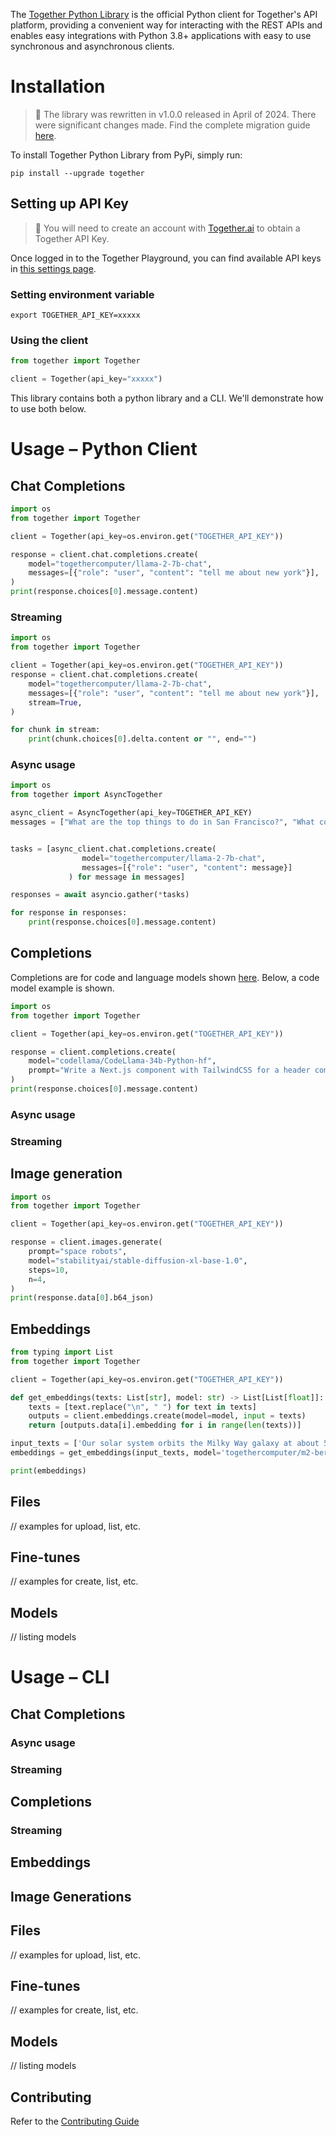 The [Together Python Library](https://pypi.org/project/together/) is the official Python client for Together's API platform, providing a convenient way for interacting with the REST APIs and enables easy integrations with Python 3.8+ applications with easy to use synchronous and asynchronous clients.

# Installation

> 🚧
> The library was rewritten in v1.0.0 released in April of 2024. There were significant changes made. Find the complete migration guide [here](docs/MIGRATION_GUIDE_v1.md).

To install Together Python Library from PyPi, simply run:

```shell Shell
pip install --upgrade together
```

## Setting up API Key

> 🚧 You will need to create an account with [Together.ai](https://api.together.xyz/) to obtain a Together API Key.

Once logged in to the Together Playground, you can find available API keys in [this settings page](https://api.together.xyz/settings/api-keys).

### Setting environment variable

```shell
export TOGETHER_API_KEY=xxxxx
```

### Using the client

```python
from together import Together

client = Together(api_key="xxxxx")
```

This library contains both a python library and a CLI. We'll demonstrate how to use both below.

# Usage – Python Client

## Chat Completions

```python
import os
from together import Together

client = Together(api_key=os.environ.get("TOGETHER_API_KEY"))

response = client.chat.completions.create(
    model="togethercomputer/llama-2-7b-chat",
    messages=[{"role": "user", "content": "tell me about new york"}],
)
print(response.choices[0].message.content)
```

### Streaming

```python
import os
from together import Together

client = Together(api_key=os.environ.get("TOGETHER_API_KEY"))
response = client.chat.completions.create(
    model="togethercomputer/llama-2-7b-chat",
    messages=[{"role": "user", "content": "tell me about new york"}],
    stream=True,
)

for chunk in stream:
    print(chunk.choices[0].delta.content or "", end="")
```

### Async usage

```python
import os
from together import AsyncTogether

async_client = AsyncTogether(api_key=TOGETHER_API_KEY)
messages = ["What are the top things to do in San Francisco?", "What country is Paris in?"]


tasks = [async_client.chat.completions.create(
                model="togethercomputer/llama-2-7b-chat",
                messages=[{"role": "user", "content": message}]
             ) for message in messages]

responses = await asyncio.gather(*tasks)

for response in responses:
    print(response.choices[0].message.content)
```

## Completions

Completions are for code and language models shown [here](https://docs.together.ai/docs/inference-models). Below, a code model example is shown.

```python
import os
from together import Together

client = Together(api_key=os.environ.get("TOGETHER_API_KEY"))

response = client.completions.create(
    model="codellama/CodeLlama-34b-Python-hf",
    prompt="Write a Next.js component with TailwindCSS for a header component.",
)
print(response.choices[0].message.content)
```

### Async usage

### Streaming

## Image generation

```python
import os
from together import Together

client = Together(api_key=os.environ.get("TOGETHER_API_KEY"))

response = client.images.generate(
    prompt="space robots",
    model="stabilityai/stable-diffusion-xl-base-1.0",
    steps=10,
    n=4,
)
print(response.data[0].b64_json)
```

## Embeddings

```python
from typing import List
from together import Together

client = Together(api_key=os.environ.get("TOGETHER_API_KEY"))

def get_embeddings(texts: List[str], model: str) -> List[List[float]]:
    texts = [text.replace("\n", " ") for text in texts]
    outputs = client.embeddings.create(model=model, input = texts)
    return [outputs.data[i].embedding for i in range(len(texts))]

input_texts = ['Our solar system orbits the Milky Way galaxy at about 515,000 mph']
embeddings = get_embeddings(input_texts, model='togethercomputer/m2-bert-80M-8k-retrieval')

print(embeddings)
```

## Files

// examples for upload, list, etc.

## Fine-tunes

// examples for create, list, etc.

## Models

// listing models

# Usage – CLI

## Chat Completions

### Async usage

### Streaming

## Completions

### Streaming

## Embeddings

## Image Generations

## Files

// examples for upload, list, etc.

## Fine-tunes

// examples for create, list, etc.

## Models

// listing models

## Contributing

Refer to the [Contributing Guide](CONTRIBUTING.md)
